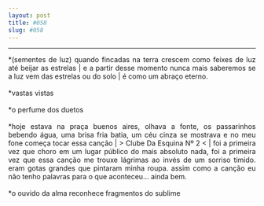 ```yaml
---
layout: post
title: #058
slug: #058
---
```

---
<p class="description" style="text-align: justify;">
*(sementes de luz) quando fincadas na terra crescem como feixes de luz até beijar as estrelas | e a partir desse momento nunca mais saberemos se a luz vem das estrelas ou do solo | é como um abraço eterno.
<br>
  <br>
*vastas vistas
<br>
  <br>
*o perfume dos duetos
<br>
  <br>
*hoje estava na praça buenos aires, olhava a fonte, os passarinhos bebendo água, uma brisa fria batia, um céu cinza se mostrava e no meu fone começa tocar essa canção | > Clube Da Esquina Nº 2 < | foi a primeira vez que choro em um lugar público do mais absoluto nada, foi a primeira vez que essa canção me trouxe lágrimas ao invés de um sorriso timido. eram gotas grandes que pintaram minha roupa. assim como a canção eu não tenho palavras para o que aconteceu... ainda bem.
<br>
  <br>
*o ouvido da alma reconhece fragmentos do sublime
<br>
  <br>
